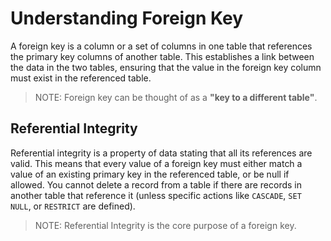 # Understanding Foreign Key

A foreign key is a column or a set of columns in one table that references the primary key columns of another table. This establishes a link between the data in the two tables, ensuring that the value in the foreign key column must exist in the referenced table.

> NOTE: Foreign key can be thought of as a **"key to a different table"**.

## Referential Integrity

Referential integrity is a property of data stating that all its references are valid. This means that every value of a foreign key must either match a value of an existing primary key in the referenced table, or be null if allowed. You cannot delete a record from a table if there are records in another table that reference it (unless specific actions like `CASCADE`, `SET NULL`, or `RESTRICT` are defined).

> NOTE: Referential Integrity is the core purpose of a foreign key.
